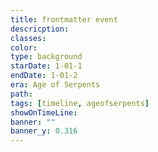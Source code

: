 ```yaml
---
title: frontmatter event
descricption:
classes:
color:
type: background
starDate: 1-01-1
endDate: 1-01-2
era: Age of Serpents
path:
tags: [timeline, ageofserpents]
showOnTimeLine:
banner: ""
banner_y: 0.316
---
```

